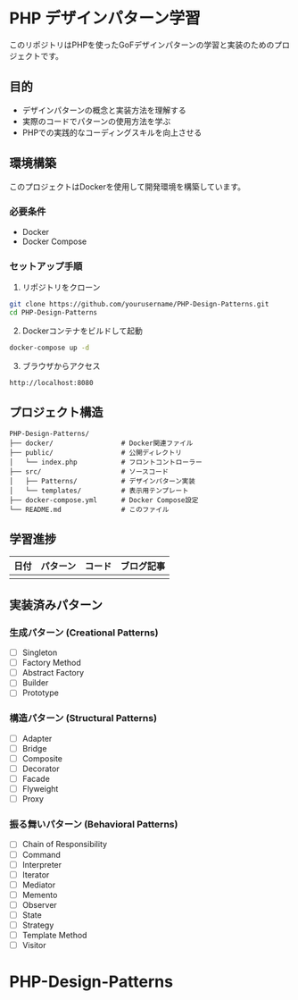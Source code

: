 # PHP デザインパターン学習

このリポジトリはPHPを使ったGoFデザインパターンの学習と実装のためのプロジェクトです。

## 目的

- デザインパターンの概念と実装方法を理解する
- 実際のコードでパターンの使用方法を学ぶ
- PHPでの実践的なコーディングスキルを向上させる

## 環境構築

このプロジェクトはDockerを使用して開発環境を構築しています。

### 必要条件

- Docker
- Docker Compose

### セットアップ手順

1. リポジトリをクローン
```bash
git clone https://github.com/yourusername/PHP-Design-Patterns.git
cd PHP-Design-Patterns
```

2. Dockerコンテナをビルドして起動
```bash
docker-compose up -d
```

3. ブラウザからアクセス
```
http://localhost:8080
```

## プロジェクト構造

```
PHP-Design-Patterns/
├── docker/                 # Docker関連ファイル
├── public/                 # 公開ディレクトリ
│   └── index.php           # フロントコントローラー
├── src/                    # ソースコード
│   ├── Patterns/           # デザインパターン実装
│   └── templates/          # 表示用テンプレート
├── docker-compose.yml      # Docker Compose設定
└── README.md               # このファイル
```

## 学習進捗

| 日付 | パターン | コード | ブログ記事 |
|------|----------|-------|------------|
|      |          |       |            |

## 実装済みパターン

### 生成パターン (Creational Patterns)
- [ ] Singleton
- [ ] Factory Method
- [ ] Abstract Factory
- [ ] Builder
- [ ] Prototype

### 構造パターン (Structural Patterns)
- [ ] Adapter
- [ ] Bridge
- [ ] Composite
- [ ] Decorator
- [ ] Facade
- [ ] Flyweight
- [ ] Proxy

### 振る舞いパターン (Behavioral Patterns)
- [ ] Chain of Responsibility
- [ ] Command
- [ ] Interpreter
- [ ] Iterator
- [ ] Mediator
- [ ] Memento
- [ ] Observer
- [ ] State
- [ ] Strategy
- [ ] Template Method
- [ ] Visitor
# PHP-Design-Patterns
